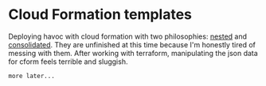 Cloud Formation templates
====

Deploying havoc with cloud formation with two philosophies: [nested] and [consolidated].  They are unfinished at this time because I'm honestly tired of messing with them.  After working with terraform, manipulating the json data for cform feels terrible and sluggish.

`more later...`

[nested]: nested/
[consolidated]: consolidated/
